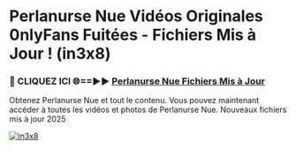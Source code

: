 # Perlanurse Nue Vidéos Originales 0nlyFans Fuitées - Fichiers Mis à Jour ! (in3x8)

<h3>🔴 CLIQUEZ ICI 🌐==►► <a href="https://tinyurl.com/2pmr4ezf" rel="nofollow">Perlanurse Nue Fichiers Mis à Jour</a></h3>

Obtenez Perlanurse Nue et tout le contenu. Vous pouvez maintenant accéder à toutes les vidéos et photos de Perlanurse Nue. Nouveaux fichiers mis à jour 2025

[![in3x8](https://i.imgur.com/6SNvagu.gif)](https://tinyurl.com/2pmr4ezf)
